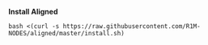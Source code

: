<b> Install Aligned </b>

```
bash <(curl -s https://raw.githubusercontent.com/R1M-NODES/aligned/master/install.sh)
```



